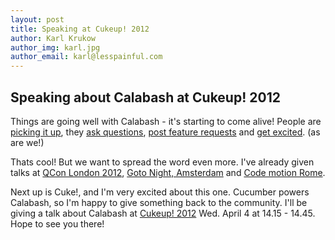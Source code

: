 ```yaml
---
layout: post
title: Speaking at Cukeup! 2012
author: Karl Krukow
author_img: karl.jpg
author_email: karl@lesspainful.com
---
```


Speaking about Calabash at Cukeup! 2012
---------------------------------------

Things are going well with Calabash - it's starting to come alive! People are [picking it up](http://alblue.bandlem.com/2012/03/nsconf-day-3.html), they [ask questions](https://groups.google.com/d/msg/calabash-android/RkorIjABAtg/Z3vOXDSGDjUJ), [post feature requests](https://github.com/calabash/calabash-ios/issues/2) and [get excited](https://groups.google.com/d/msg/nativedriver-users/atbX8EK0NG0/lW8zCuGHao8J). (as are we!)

Thats cool! But we want to spread the word even more. I've already given talks at [QCon London 2012](http://qconlondon.com/dl/qcon-london-2012/slides/KarlKrukow_CalabashAnOpenSourceAutomatedTestingTechnologyForNativeMobile.pdf), [Goto Night, Amsterdam](https://secure.trifork.com/amsterdam-2012/freeevent/index.jsp?eventOID=4054) and [Code motion Rome](http://www.codemotion.it/en/talk/calabash-open-source-automated-testing-technology-native-mobile).

Next up is Cuke!, and I'm very excited about this one. Cucumber powers Calabash, so I'm happy to give something back to the community. I'll be giving a talk about Calabash at [Cukeup! 2012](http://skillsmatter.com/event-details/home/cukeup-2012/ac-3691) Wed. April 4 at 14.15 - 14.45. Hope to see you there!
